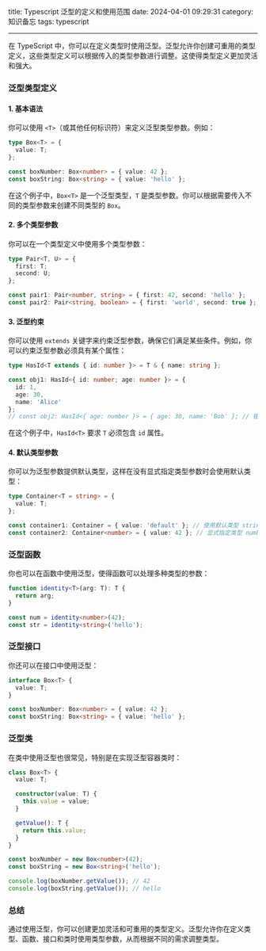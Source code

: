 title: Typescript 泛型的定义和使用范围
date: 2024-04-01 09:29:31
category: 知识备忘
tags: typescript

---

在 TypeScript 中，你可以在定义类型时使用泛型。泛型允许你创建可重用的类型定义，这些类型定义可以根据传入的类型参数进行调整。这使得类型定义更加灵活和强大。

### 泛型类型定义

#### 1. 基本语法

你可以使用 `<T>`（或其他任何标识符）来定义泛型类型参数。例如：

```typescript
type Box<T> = {
  value: T;
};

const boxNumber: Box<number> = { value: 42 };
const boxString: Box<string> = { value: 'hello' };
```

在这个例子中，`Box<T>` 是一个泛型类型，`T` 是类型参数。你可以根据需要传入不同的类型参数来创建不同类型的 `Box`。

#### 2. 多个类型参数

你可以在一个类型定义中使用多个类型参数：

```typescript
type Pair<T, U> = {
  first: T;
  second: U;
};

const pair1: Pair<number, string> = { first: 42, second: 'hello' };
const pair2: Pair<string, boolean> = { first: 'world', second: true };
```

#### 3. 泛型约束

你可以使用 `extends` 关键字来约束泛型参数，确保它们满足某些条件。例如，你可以约束泛型参数必须具有某个属性：

```typescript
type HasId<T extends { id: number }> = T & { name: string };

const obj1: HasId<{ id: number; age: number }> = {
  id: 1,
  age: 30,
  name: 'Alice'
};
// const obj2: HasId<{ age: number }> = { age: 30, name: 'Bob' }; // 错误：缺少 id 属性
```

在这个例子中，`HasId<T>` 要求 `T` 必须包含 `id` 属性。

#### 4. 默认类型参数

你可以为泛型参数提供默认类型，这样在没有显式指定类型参数时会使用默认类型：

```typescript
type Container<T = string> = {
  value: T;
};

const container1: Container = { value: 'default' }; // 使用默认类型 string
const container2: Container<number> = { value: 42 }; // 显式指定类型 number
```

### 泛型函数

你也可以在函数中使用泛型，使得函数可以处理多种类型的参数：

```typescript
function identity<T>(arg: T): T {
  return arg;
}

const num = identity<number>(42);
const str = identity<string>('hello');
```

### 泛型接口

你还可以在接口中使用泛型：

```typescript
interface Box<T> {
  value: T;
}

const boxNumber: Box<number> = { value: 42 };
const boxString: Box<string> = { value: 'hello' };
```

### 泛型类

在类中使用泛型也很常见，特别是在实现泛型容器类时：

```typescript
class Box<T> {
  value: T;

  constructor(value: T) {
    this.value = value;
  }

  getValue(): T {
    return this.value;
  }
}

const boxNumber = new Box<number>(42);
const boxString = new Box<string>('hello');

console.log(boxNumber.getValue()); // 42
console.log(boxString.getValue()); // hello
```

### 总结

通过使用泛型，你可以创建更加灵活和可重用的类型定义。泛型允许你在定义类型、函数、接口和类时使用类型参数，从而根据不同的需求调整类型。
